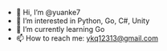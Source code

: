 - 👋 Hi, I’m @yuanke7
- 👀 I’m interested in Python, Go, C#, Unity
- 🌱 I’m currently learning Go
- 📫 How to reach me: ykq12313@gmail.com

<!---
yuanke7/yuanke7 is a ✨ special ✨ repository because its `README.md` (this file) appears on your GitHub profile.
You can click the Preview link to take a look at your changes.
--->
